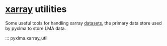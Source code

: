 # [xarray](https://docs.xarray.dev/) utilities

Some useful tools for handling xarray [datasets](https://docs.xarray.dev/en/stable/generated/xarray.Dataset.html), the primary data store used by pyxlma to store LMA data.

::: pyxlma.xarray_util
